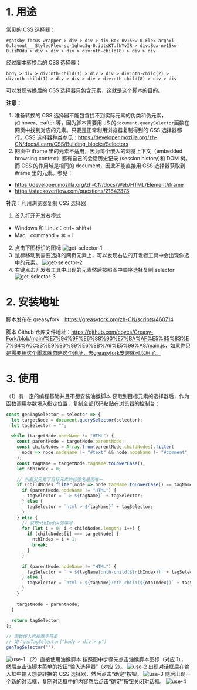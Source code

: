 # 1. 用途

常见的 CSS 选择器：

```
#gatsby-focus-wrapper > div > div > div.Box-nv15kw-0.Flex-arghxi-0.layout___StyledFlex-sc-1qhwq3g-0.iUtsKT.fNYvIR > div.Box-nv15kw-0.iiMOdu > div > div > div > div:nth-child(8) > div > div
```

经过脚本转换后的 CSS 选择器：

```
body > div > div:nth-child(1) > div > div > div:nth-child(2) > div:nth-child(1) > div > div > div > div:nth-child(8) > div > div
```

可以发现转换后的 CSS 选择器只包含元素，这就是这个脚本的目的。

**注意：** 

1. 准备转换的 CSS 选择器不能包含找不到实际元素的伪类和伪元素，如:hover、::after 等，因为脚本需要用 JS 的`document.querySelector`函数在网页中找到对应的元素。只要是正常利用浏览器复制得到的 CSS 选择器都行。CSS 选择器种类参见：https://developer.mozilla.org/zh-CN/docs/Learn/CSS/Building_blocks/Selectors
2. 网页中 iframe 里的元素不适用，因为每个嵌入的浏览上下文（embedded browsing context）都有自己的会话历史记录 (session history)和 DOM 树。而 CSS 的作用域是相同的 document，因此不能直接用 CSS 选择器获取到 iframe 里的元素。参见：
  - https://developer.mozilla.org/zh-CN/docs/Web/HTML/Element/iframe
  - https://stackoverflow.com/questions/21842373

**补充**：利用浏览器复制 CSS 选择器

1. 首先打开开发者模式
  - Windows 和 Linux：ctrl+ shift+i
  - Mac：command + ⌘ + i

2. 点击下图标识的图标
   ![get-selector-1](https://raw.githubusercontent.com/coycs/Greasy-Fork/main/%E7%94%9F%E6%88%90%E7%BA%AF%E5%85%83%E7%B4%A0CSS%E9%80%89%E6%8B%A9%E5%99%A8/imgs/imgs/get-selector-1.png)
3. 鼠标移动到需要选择的网页元素上，可以发现右边的开发者工具中会出现你选中的元素。
   ![get-selector-2](https://raw.githubusercontent.com/coycs/Greasy-Fork/main/%E7%94%9F%E6%88%90%E7%BA%AF%E5%85%83%E7%B4%A0CSS%E9%80%89%E6%8B%A9%E5%99%A8/imgs/imgs/get-selector-2.png)
4. 右键点击开发者工具中出现的元素然后按照图中顺序选择复制 selector
   ![get-selector-3](https://raw.githubusercontent.com/coycs/Greasy-Fork/main/%E7%94%9F%E6%88%90%E7%BA%AF%E5%85%83%E7%B4%A0CSS%E9%80%89%E6%8B%A9%E5%99%A8/imgs/imgs/get-selector-3.png)

# 2. 安装地址

脚本发布在 greasyfork：https://greasyfork.org/zh-CN/scripts/460714

脚本 Github 仓库文件地址：https://github.com/coycs/Greasy-Fork/blob/main/%E7%94%9F%E6%88%90%E7%BA%AF%E5%85%83%E7%B4%A0CSS%E9%80%89%E6%8B%A9%E5%99%A8/main.js，如果你只是需要用这个脚本就忽略这个地址，去greasyfork安装就可以用了。

# 3. 使用

（1）有一定的编程基础并且不想安装油猴脚本
获取到目标元素的选择器后，作为函数调用参数填入指定位置，复制全部代码粘贴在浏览器的控制台：

```javascript
const genTagSelector = selector => {
  let targetNode = document.querySelector(selector);
  let tagSelector = "";

  while (targetNode.nodeName != "HTML") {
    const parentNode = targetNode.parentNode;
    const childNodes = Array.from(parentNode.childNodes).filter(
      node => node.nodeName != "#text" && node.nodeName != "#comment"
    );
    const tagName = targetNode.tagName.toLowerCase();
    let nthIndex = 0;

    // 判断父元素下目标元素的标签名是否唯一
    if (childNodes.filter(node => node.tagName.toLowerCase() == tagName).length == 1) {
      if (parentNode.nodeName != "HTML") {
        tagSelector = ` > ${tagName}` + tagSelector;
      } else {
        tagSelector = `html > ${tagName}` + tagSelector;
      }
    } else {
      // 获取nthIndex的序号
      for (let i = 0; i < childNodes.length; i++) {
        if (childNodes[i] === targetNode) {
          nthIndex = i + 1;
          break;
        }
      }

      if (parentNode.nodeName != "HTML") {
        tagSelector = ` > ${tagName}:nth-child(${nthIndex})` + tagSelector;
      } else {
        tagSelector = `html > ${tagName}:nth-child(${nthIndex})` + tagSelector;
      }
    }

    targetNode = parentNode;
  }

  return tagSelector;
};

// 函数传入选择器字符串
// 如：genTagSelector("body > div > p")
genTagSelector("");
```

![use-1](https://raw.githubusercontent.com/coycs/Greasy-Fork/main/%E7%94%9F%E6%88%90%E7%BA%AF%E5%85%83%E7%B4%A0CSS%E9%80%89%E6%8B%A9%E5%99%A8/imgs/imgs/use-1.png)
（2）直接使用油猴脚本
按照图中步骤先点击油猴脚本图标（对应 1），然后点击该脚本菜单的按钮“输入选择器”（对应 2）。
![use-2](https://raw.githubusercontent.com/coycs/Greasy-Fork/main/%E7%94%9F%E6%88%90%E7%BA%AF%E5%85%83%E7%B4%A0CSS%E9%80%89%E6%8B%A9%E5%99%A8/imgs/imgs/use-2.png)
出现对话框后在输入框中输入想要转换的 CSS 选择器，然后点击“确定”按钮。
![use-3](https://raw.githubusercontent.com/coycs/Greasy-Fork/main/%E7%94%9F%E6%88%90%E7%BA%AF%E5%85%83%E7%B4%A0CSS%E9%80%89%E6%8B%A9%E5%99%A8/imgs/imgs/use-3.png)
随后出现一个新的对话框，复制对话框中的内容然后点击“确定”按钮关闭对话框。
![use-4](https://raw.githubusercontent.com/coycs/Greasy-Fork/main/%E7%94%9F%E6%88%90%E7%BA%AF%E5%85%83%E7%B4%A0CSS%E9%80%89%E6%8B%A9%E5%99%A8/imgs/imgs/use-4.png)
